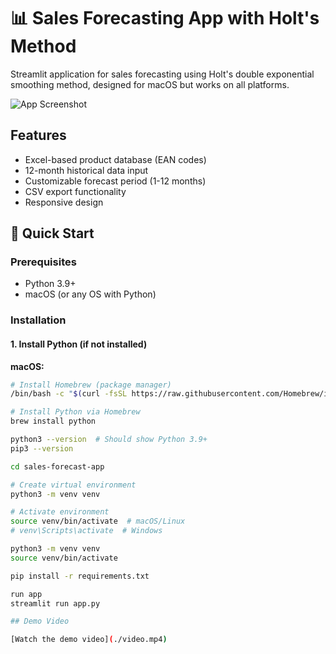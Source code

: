 # 📊 Sales Forecasting App with Holt's Method

Streamlit application for sales forecasting using Holt's double exponential smoothing method, designed for macOS but works on all platforms.

![App Screenshot](screenshot.png)

## Features
- Excel-based product database (EAN codes)
- 12-month historical data input
- Customizable forecast period (1-12 months)
- CSV export functionality
- Responsive design

## 🚀 Quick Start

### Prerequisites
- Python 3.9+
- macOS (or any OS with Python)

### Installation

#### 1. Install Python (if not installed)
**macOS:**
```bash
# Install Homebrew (package manager)
/bin/bash -c "$(curl -fsSL https://raw.githubusercontent.com/Homebrew/install/HEAD/install.sh)"

# Install Python via Homebrew
brew install python

python3 --version  # Should show Python 3.9+
pip3 --version

cd sales-forecast-app

# Create virtual environment
python3 -m venv venv

# Activate environment
source venv/bin/activate  # macOS/Linux
# venv\Scripts\activate  # Windows

python3 -m venv venv
source venv/bin/activate

pip install -r requirements.txt

run app
streamlit run app.py

## Demo Video

[Watch the demo video](./video.mp4)
